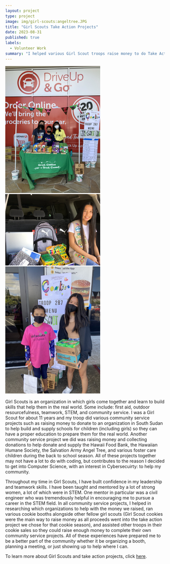 ```yaml
---
layout: project
type: project
image: img/girl-scouts:angeltree.JPG
title: "Girl Scouts Take Action Projects"
date: 2023-08-31
published: true
labels:
  - Volunteer Work
summary: "I helped various Girl Scout troops raise money to do Take Action projects throughout the community both as a girl scout and as an adult."
---
```


<div class="text-center p-4">
  <img width="300px" src="../img/girlscouts-cookiebooth.JPG" class="img" >
  <img width="300px" src="../img/girlscouts-schoolsupplies.JPG" class="img" >
  <img width="300px" src="../img/girlscouts-cookiebooth2.JPG" class="img" >
</div>

Girl Scouts is an organization in which girls come together and learn to build skills that help them in the real world. Some include: first aid, outdoor resourcefulness, teamwork, STEM, and community service. I was a Girl Scout for about 11 years and my troop did various community service projects such as raising money to donate to an organization in South Sudan to help build and supply schools for children (including girls) so they can have a proper education to prepare them for the real world. Another community service project we did was raising money and collecting donations to help donate and supply the Hawaii Food Bank, the Hawaiian Humane Society, the Salvation Army Angel Tree, and various foster care children during the back to school season. All of these projects together may not have a lot to do with coding, but contributes to the reason I decided to get into Computer Science, with an interest in Cybersecuirty: to help my community.

Throughout my time in Girl Scouts, I have built confidence in my leadership and teamwork skills. I have been taught and mentored by a lot of strong women, a lot of which were in STEM. One mentor in particular was a civil engineer who was tremendously helpful in encouraging me to pursue a career in the STEM field. In all community service projects, I helped in researching which organizations to help with the money we raised, ran various cookie booths alongside other fellow girl scouts (Girl Scout cookies were the main way to raise money as all proceeds went into the take action project we chose for that cookie season), and assisted other troops in their cookie sales so they could raise enough money to complete their own community service projects. All of these experiences have prepared me to be a better part of the community whether it be organizing a booth, planning a meeting, or just showing up to help where I can.




To learn more about Girl Scouts and take action projects, click [here](https://www.girlscouts.org/en/cookies/how-to-buy-cookies/cookies-frequently-asked-questions.html#:~:text=The%20net%20proceeds%20from%20Girl,impactful%20girl%2Dled%20community%20projects).

